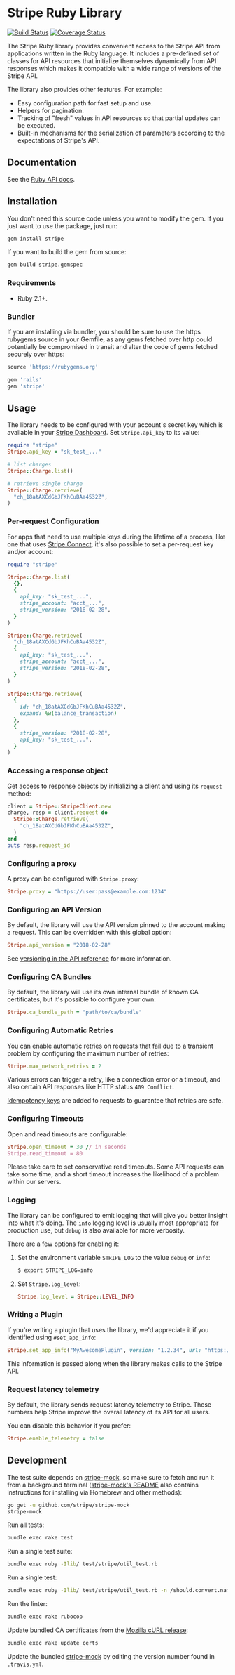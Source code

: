 # Stripe Ruby Library

[![Build Status](https://travis-ci.org/stripe/stripe-ruby.svg?branch=master)](https://travis-ci.org/stripe/stripe-ruby)
[![Coverage Status](https://coveralls.io/repos/github/stripe/stripe-ruby/badge.svg?branch=master)](https://coveralls.io/github/stripe/stripe-ruby?branch=master)

The Stripe Ruby library provides convenient access to the Stripe API from
applications written in the Ruby language. It includes a pre-defined set of
classes for API resources that initialize themselves dynamically from API
responses which makes it compatible with a wide range of versions of the Stripe
API.

The library also provides other features. For example:

- Easy configuration path for fast setup and use.
- Helpers for pagination.
- Tracking of "fresh" values in API resources so that partial updates can be
  executed.
- Built-in mechanisms for the serialization of parameters according to the
  expectations of Stripe's API.

## Documentation

See the [Ruby API docs](https://stripe.com/docs/api/ruby#intro).

## Installation

You don't need this source code unless you want to modify the gem. If you just
want to use the package, just run:

```sh
gem install stripe
```

If you want to build the gem from source:

```sh
gem build stripe.gemspec
```

### Requirements

- Ruby 2.1+.

### Bundler

If you are installing via bundler, you should be sure to use the https rubygems
source in your Gemfile, as any gems fetched over http could potentially be
compromised in transit and alter the code of gems fetched securely over https:

```ruby
source 'https://rubygems.org'

gem 'rails'
gem 'stripe'
```

## Usage

The library needs to be configured with your account's secret key which is
available in your [Stripe Dashboard][api-keys]. Set `Stripe.api_key` to its
value:

```ruby
require "stripe"
Stripe.api_key = "sk_test_..."

# list charges
Stripe::Charge.list()

# retrieve single charge
Stripe::Charge.retrieve(
  "ch_18atAXCdGbJFKhCuBAa4532Z",
)
```

### Per-request Configuration

For apps that need to use multiple keys during the lifetime of a process, like
one that uses [Stripe Connect][connect], it's also possible to set a
per-request key and/or account:

```ruby
require "stripe"

Stripe::Charge.list(
  {},
  {
    api_key: "sk_test_...",
    stripe_account: "acct_...",
    stripe_version: "2018-02-28",
  }
)

Stripe::Charge.retrieve(
  "ch_18atAXCdGbJFKhCuBAa4532Z",
  {
    api_key: "sk_test_...",
    stripe_account: "acct_...",
    stripe_version: "2018-02-28",
  }
)

Stripe::Charge.retrieve(
  {
    id: "ch_18atAXCdGbJFKhCuBAa4532Z",
    expand: %w(balance_transaction)
  },
  {
    stripe_version: "2018-02-28",
    api_key: "sk_test_...",
  }
)
```

### Accessing a response object

Get access to response objects by initializing a client and using its `request`
method:

```ruby
client = Stripe::StripeClient.new
charge, resp = client.request do
  Stripe::Charge.retrieve(
    "ch_18atAXCdGbJFKhCuBAa4532Z",
  )
end
puts resp.request_id
```

### Configuring a proxy

A proxy can be configured with `Stripe.proxy`:

```ruby
Stripe.proxy = "https://user:pass@example.com:1234"
```

### Configuring an API Version

By default, the library will use the API version pinned to the account making
a request. This can be overridden with this global option:

```ruby
Stripe.api_version = "2018-02-28"
```

See [versioning in the API reference][versioning] for more information.

### Configuring CA Bundles

By default, the library will use its own internal bundle of known CA
certificates, but it's possible to configure your own:

```ruby
Stripe.ca_bundle_path = "path/to/ca/bundle"
```

### Configuring Automatic Retries

You can enable automatic retries on requests that fail due to a transient
problem by configuring the maximum number of retries:

```ruby
Stripe.max_network_retries = 2
```

Various errors can trigger a retry, like a connection error or a timeout, and
also certain API responses like HTTP status `409 Conflict`.

[Idempotency keys][idempotency-keys] are added to requests to guarantee that
retries are safe.

### Configuring Timeouts

Open and read timeouts are configurable:

```ruby
Stripe.open_timeout = 30 // in seconds
Stripe.read_timeout = 80
```

Please take care to set conservative read timeouts. Some API requests can take
some time, and a short timeout increases the likelihood of a problem within our
servers.

### Logging

The library can be configured to emit logging that will give you better insight
into what it's doing. The `info` logging level is usually most appropriate for
production use, but `debug` is also available for more verbosity.

There are a few options for enabling it:

1. Set the environment variable `STRIPE_LOG` to the value `debug` or `info`:

   ```sh
   $ export STRIPE_LOG=info
   ```

2. Set `Stripe.log_level`:

   ```ruby
   Stripe.log_level = Stripe::LEVEL_INFO
   ```

### Writing a Plugin

If you're writing a plugin that uses the library, we'd appreciate it if you
identified using `#set_app_info`:

```ruby
Stripe.set_app_info("MyAwesomePlugin", version: "1.2.34", url: "https://myawesomeplugin.info");
```

This information is passed along when the library makes calls to the Stripe
API.

### Request latency telemetry

By default, the library sends request latency telemetry to Stripe. These
numbers help Stripe improve the overall latency of its API for all users.

You can disable this behavior if you prefer:

```ruby
Stripe.enable_telemetry = false
```

## Development

The test suite depends on [stripe-mock], so make sure to fetch and run it from a
background terminal ([stripe-mock's README][stripe-mock] also contains
instructions for installing via Homebrew and other methods):

```sh
go get -u github.com/stripe/stripe-mock
stripe-mock
```

Run all tests:

```sh
bundle exec rake test
```

Run a single test suite:

```sh
bundle exec ruby -Ilib/ test/stripe/util_test.rb
```

Run a single test:

```sh
bundle exec ruby -Ilib/ test/stripe/util_test.rb -n /should.convert.names.to.symbols/
```

Run the linter:

```sh
bundle exec rake rubocop
```

Update bundled CA certificates from the [Mozilla cURL release][curl]:

```sh
bundle exec rake update_certs
```

Update the bundled [stripe-mock] by editing the version number found in
`.travis.yml`.

[api-keys]: https://dashboard.stripe.com/account/apikeys
[connect]: https://stripe.com/connect
[curl]: http://curl.haxx.se/docs/caextract.html
[idempotency-keys]: https://stripe.com/docs/api/ruby#idempotent_requests
[stripe-mock]: https://github.com/stripe/stripe-mock
[versioning]: https://stripe.com/docs/api/ruby#versioning

<!--
# vim: set tw=79:
-->
